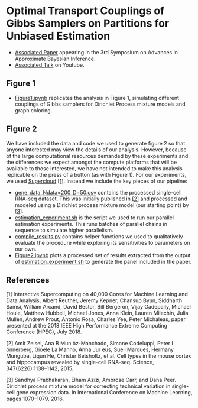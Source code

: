 # Optimal Transport Couplings of Gibbs Samplers on Partitions for Unbiased Estimation
* [Associated Paper](https://openreview.net/forum?id=luJa4Gy5GYW) appearing in the 3rd Symposium on Advances in Approximate Bayesian Inference.
* [Associated Talk](https://www.youtube.com/watch?v=0yFBWkOp4uc&t) on Youtube.


## Figure 1
* [Figure1.ipynb](Figure1.ipynb) replicates the analysis in Figure 1, simulating different couplings of Gibbs samplers for Dirichlet Process mixture models and graph coloring.

## Figure 2
We have included the data and code we used to generate figure 2 so that anyone interested may view the details of our analysis.
However, because of the large computational resources demanded by these experiments
and the differences we expect amongst the compute platforms that will be available 
to those interested, we have not intended to make this analysis replicable on the press of a button (as with Figure 1).
For our experiments, we used [Supercloud](https://supercloud.mit.edu/) [[1]](#1).
Instead we include the key pieces of our pipeline:
* [gene\_data\_Ndata=200\_D=50.csv](data/gene_data_Ndata=200_D=50.csv) contains the processed single-cell RNA-seq dataset.  This was initially published in [[2]](#2) and processed and modeled using a Dirichlet process mixture model (our starting point) by [[3]](#3).
* [estimation\_experiment.sh](scripts/estimation_experiment.sh) is the script we used to run our parallel estimation experiments. This runs batches of parallel chains in sequence to simulate higher parallelism.
* [compile\_results.py](modules/compile_results.py) contains helper functions we used to qualitatively evaluate the procedure while exploring its sensitivities to parameters on our own.
* [Figure2.ipynb](Figure2.ipynb) plots a processed set of results extracted
  from the output of [estimation\_experiment.sh](scripts/estimation_experiment.sh) to generate the panel included in the paper.


## References
<a id="1"> [1] </a>
Interactive Supercomputing on 40,000 Cores for Machine Learning and Data Analysis, Albert Reuther, Jeremy Kepner, Chansup Byun, Siddharth Samsi, William Arcand, David Bestor, Bill Bergeron, Vijay Gadepally, Michael Houle, Matthew Hubbell, Michael Jones, Anna Klein, Lauren Milechin, Julia Mullen, Andrew Prout, Antonio Rosa, Charles Yee, Peter Michaleas, paper presented at the 2018 IEEE High Performance Extreme Computing Conference (HPEC), July 2018.

<a id="2"> [2] </a>  Amit Zeisel, Ana B Mun ̃oz-Manchado, Simone Codeluppi, Peter L ̈onnerberg, Gioele La Manno, Anna Jur ́eus, Sueli Marques, Hermany Munguba, Liqun He, Christer Betsholtz, et al. Cell types in the mouse cortex and hippocampus revealed by single-cell RNA-seq. Science, 347(6226):1138–1142, 2015.

<a id="3"> [3] </a>
Sandhya Prabhakaran, Elham Azizi, Ambrose Carr, and Dana Peer. Dirichlet process mixture model for correcting technical variation in single-cell gene expression data. In International Conference on Machine Learning, pages 1070–1079, 2016.
